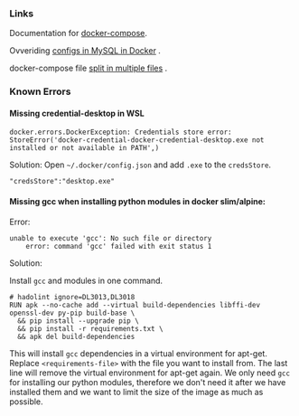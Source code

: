 ### Links

Documentation for [docker-compose](https://docs.docker.com/compose/compose-file/).

Ovveriding [configs in MySQL in Docker](https://webapplicationconsultant.com/docker/how-to-override-mysql-config-in-docker/)
.

docker-compose
file [split in multiple files](https://medium.com/vteam/configure-docker-project-for-different-environments-using-docker-compose-3-bfbef37d951c)
.

### Known Errors

#### Missing credential-desktop in WSL

`docker.errors.DockerException: Credentials store error: StoreError('docker-credential-docker-credential-desktop.exe not installed or not available in PATH',)`

Solution:
Open `~/.docker/config.json` and add `.exe` to the `credsStore`.

```
"credsStore":"desktop.exe"
```

#### Missing gcc when installing python modules in docker slim/alpine:

Error:

```
unable to execute 'gcc': No such file or directory
    error: command 'gcc' failed with exit status 1
```

Solution:

Install `gcc` and modules in one command.

```
# hadolint ignore=DL3013,DL3018
RUN apk --no-cache add --virtual build-dependencies libffi-dev openssl-dev py-pip build-base \
  && pip install --upgrade pip \
  && pip install -r requirements.txt \
  && apk del build-dependencies
```

This will install `gcc` dependencies in a virtual environment for apt-get. Replace `<requirements-file>` with the file
you want to install from. The last line will remove the virtual environment for apt-get again. We only need `gcc` for
installing our python modules, therefore we don't need it after we have installed them and we want to limit the size of
the image as much as possible.
